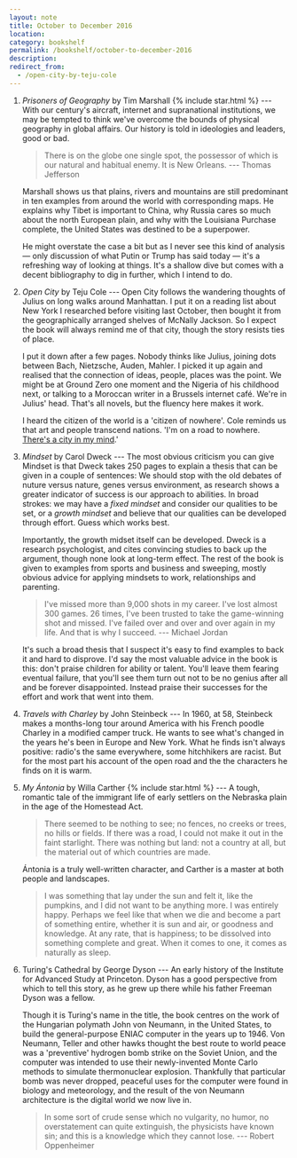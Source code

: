 ```yaml
---
layout: note
title: October to December 2016
location:
category: bookshelf
permalink: /bookshelf/october-to-december-2016
description:
redirect_from:
  - /open-city-by-teju-cole
---
```


1. _Prisoners of Geography_ by Tim Marshall {% include star.html %} --- With our
   century's aircraft, internet and supranational institutions, we may be
   tempted to think we've overcome the bounds of physical geography in global
   affairs. Our history is told in ideologies and leaders, good or bad.

    > There is on the globe one single spot, the possessor of which is our
    natural and habitual enemy. It is New Orleans. --- Thomas Jefferson

   Marshall shows us that plains, rivers and mountains are still predominant in
   ten examples from around the world with corresponding maps. He explains why
   Tibet is important to China, why Russia cares so much about the north
   European plain, and why with the Louisiana Purchase complete, the United
   States was destined to be a superpower.

    He might overstate the case a bit but as I never see this kind of analysis
    &mdash; only discussion of what Putin or Trump has said today &mdash; it's a
    refreshing way of looking at things. It's a shallow dive but comes with a
    decent bibliography to dig in further, which I intend to do.

1. _Open City_ by Teju Cole --- Open City follows the wandering thoughts of
   Julius on long walks around Manhattan. I put it on a reading list about New
   York I researched before visiting last October, then bought it from the
   geographically arranged shelves of McNally Jackson. So I expect the book will
   always remind me of that city, though the story resists ties of place.

   I put it down after a few pages. Nobody thinks like Julius, joining dots
   between Bach, Nietzsche, Auden, Mahler. I picked it up again and realised
   that the connection of ideas, people, places was the point. We might be at
   Ground Zero one moment and the Nigeria of his childhood next, or talking to a
   Moroccan writer in a Brussels internet café. We're in Julius' head. That's
   all novels, but the fluency here makes it work.

   I heard the citizen of the world is a 'citizen of nowhere'. Cole reminds us
   that art and people transcend nations. 'I'm on a road to nowhere. [There's a
   city in my mind][1].'

1. _Mindset_ by Carol Dweck --- The most obvious criticism you can give Mindset
   is that Dweck takes 250 pages to explain a thesis that can be given in a
   couple of sentences: We should stop with the old debates of nuture versus
   nature, genes versus environment, as research shows a greater indicator of
   success is our approach to abilities. In broad strokes: we may have a _fixed
   mindset_ and consider our qualities to be set, or a _growth mindset_ and
   believe that our qualities can be developed through effort. Guess which works
   best.

   Importantly, the growth midset itself can be developed. Dweck is a research
   psychologist, and cites convincing studies to back up the argument, though
   none look at long-term effect. The rest of the book is given to examples from
   sports and business and sweeping, mostly obvious advice for applying mindsets
   to work, relationships and parenting.

   > I've missed more than 9,000 shots in my career. I've lost almost 300
   games. 26 times, I've been trusted to take the game-winning shot and missed.
   I've failed over and over and over again in my life. And that is why I
   succeed. --- Michael Jordan

   It's such a broad thesis that I suspect it's easy to find examples to back it
   and hard to disprove. I'd say the most valuable advice in the book is this:
   don't praise children for ability or talent. You'll leave them fearing
   eventual failure, that you'll see them turn out not to be no genius after all
   and be forever disappointed. Instead praise their successes for the effort
   and work that went into them.

1. _Travels with Charley_ by John Steinbeck --- In 1960, at 58, Steinbeck makes
   a months-long tour around America with his French poodle Charley in a
   modified camper truck. He wants to see what's changed in the years he's been
   in Europe and New York. What he finds isn't always positive: radio's the same
   everywhere, some hitchhikers are racist. But for the most part his account of
   the open road and the the characters he finds on it is warm.

1. _My Ántonia_ by Willa Carther {% include star.html %} --- A tough, romantic
   tale of the immigrant life of early settlers on the Nebraska plain in the age
   of the Homestead Act.

   > There seemed to be nothing to see; no fences, no creeks or trees, no hills
   or fields. If there was a road, I could not make it out in the faint
   starlight. There was nothing but land: not a country at all, but the material
   out of which countries are made.

   Ántonia is a truly well-written character, and Carther is a master at both
   people and landscapes.

   > I was something that lay under the sun and felt it, like the pumpkins, and
   I did not want to be anything more. I was entirely happy. Perhaps we feel
   like that when we die and become a part of something entire, whether it is
   sun and air, or goodness and knowledge. At any rate, that is happiness; to be
   dissolved into something complete and great. When it comes to one, it comes
   as naturally as sleep.

1. Turing's Cathedral by George Dyson --- An early history of the Institute for
   Advanced Study at Princeton. Dyson has a good perspective from which to tell
   this story, as he grew up there while his father Freeman Dyson was a fellow.

   Though it is Turing's name in the title, the book centres on the work of the
   Hungarian polymath John von Neumann, in the United States, to build the
   general-purpose ENIAC computer in the years up to 1946. Von Neumann, Teller
   and other hawks thought the best route to world peace was a 'preventive'
   hydrogen bomb strike on the Soviet Union, and the computer was intended to
   use their newly-invented Monte Carlo methods to simulate thermonuclear
   explosion. Thankfully that particular bomb was never dropped, peaceful uses
   for the computer were found in biology and meteorology, and the result of the
   von Neumann architecture is the digital world we now live in.

   > In some sort of crude sense which no vulgarity, no humor, no overstatement
   can quite extinguish, the physicists have known sin; and this is a knowledge
   which they cannot lose. --- Robert Oppenheimer

[1]: https://www.youtube.com/watch?v=AWtCittJyr0
